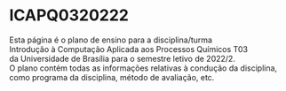 # ICAPQ0320222
Esta página é o plano de ensino para a disciplina/turma </br>
Introdução à Computação Aplicada aos Processos Químicos T03 </br>
da Universidade de Brasília para o semestre letivo de 2022/2. </br>
O plano contém todas as informações relativas à condução da disciplina, </br>
como programa da disciplina, método de avaliação, etc.
